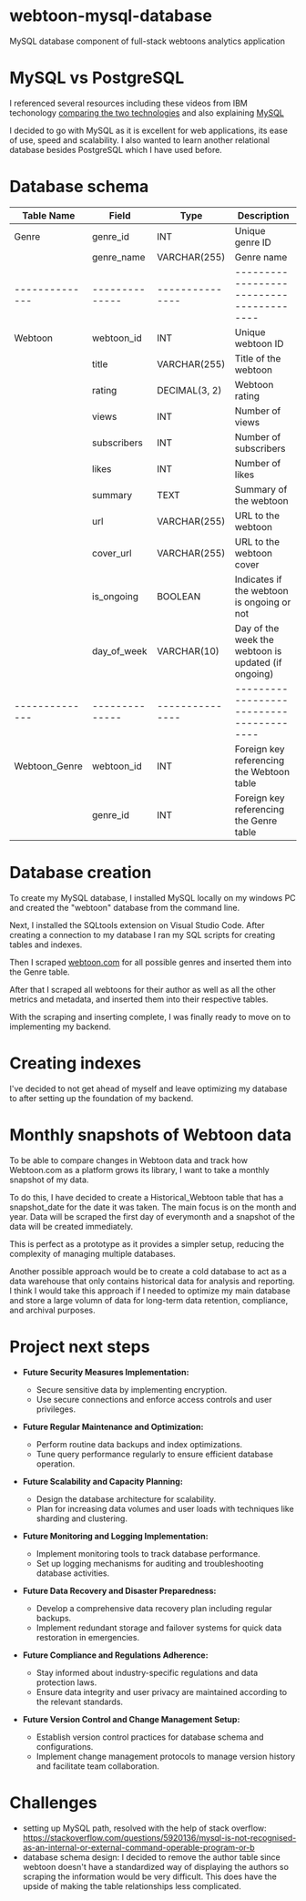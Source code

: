 # webtoon-mysql-database
MySQL database component of full-stack webtoons analytics application

# MySQL vs PostgreSQL
I referenced several resources including these videos from IBM techonology [comparing the two technologies](https://www.youtube.com/watch?v=btjBNKP49Rk) and also explaining [MySQL](https://www.youtube.com/watch?v=UO-yT7Ugnls)

I decided to go with MySQL as it is excellent for web applications, its ease of use, speed and scalability. I also wanted to learn another relational database besides PostgreSQL which I have used before.

# Database schema
| Table Name   | Field        | Type          | Description                            |
|--------------|--------------|---------------|----------------------------------------|
| Genre        | genre_id     | INT           | Unique genre ID                        |
|              | genre_name   | VARCHAR(255)  | Genre name                             |
|--------------|--------------|---------------|----------------------------------------|
| Webtoon      | webtoon_id   | INT           | Unique webtoon ID                      |
|              | title        | VARCHAR(255)  | Title of the webtoon                   |
|              | rating       | DECIMAL(3, 2) | Webtoon rating                         |
|              | views        | INT           | Number of views                        |
|              | subscribers  | INT           | Number of subscribers                  |
|              | likes        | INT           | Number of likes                        |
|              | summary      | TEXT          | Summary of the webtoon                 |
|              | url          | VARCHAR(255)  | URL to the webtoon                     |
|              | cover_url    | VARCHAR(255)  | URL to the webtoon cover               |
|              | is_ongoing   | BOOLEAN       | Indicates if the webtoon is ongoing or not |
|              | day_of_week  | VARCHAR(10)   | Day of the week the webtoon is updated (if ongoing) |
|--------------|--------------|---------------|----------------------------------------|
| Webtoon_Genre| webtoon_id   | INT           | Foreign key referencing the Webtoon table |
|              | genre_id     | INT           | Foreign key referencing the Genre table  |

# Database creation
To create my MySQL database, I installed MySQL locally on my windows PC and created the "webtoon" database from the command line. 

Next, I installed the SQLtools extension on Visual Studio Code. After creating a connection to my database I ran my SQL scripts for creating tables and indexes.

Then I scraped [webtoon.com](https://www.webtoons.com/en/genres) for all possible genres and inserted them into the Genre table.

After that I scraped all webtoons for their author as well as all the other metrics and metadata, and inserted them into their respective tables.

With the scraping and inserting complete, I was finally ready to move on to implementing my backend.

# Creating indexes
I've decided to not get ahead of myself and leave optimizing my database to after setting up the foundation of my backend. 

# Monthly snapshots of Webtoon data
To be able to compare changes in Webtoon data and track how Webtoon.com as a platform grows its library, I want to take a monthly snapshot of my data.

To do this, I have decided to create a Historical_Webtoon table that has a snapshot_date for the date it was taken. The main focus is on the month and year. Data will be scraped the first day of everymonth and a snapshot of the data will be created immediately. 

This is perfect as a prototype as it provides a simpler setup, reducing the complexity of managing multiple databases.

Another possible approach would be to create a cold database to act as a data warehouse that only contains historical data for analysis and reporting. I think I would take this approach if I needed to optimize my main database and store a large volumn of data for long-term data retention, compliance, and archival purposes.

# Project next steps
- **Future Security Measures Implementation:**
  - Secure sensitive data by implementing encryption.
  - Use secure connections and enforce access controls and user privileges.

- **Future Regular Maintenance and Optimization:**
  - Perform routine data backups and index optimizations.
  - Tune query performance regularly to ensure efficient database operation.

- **Future Scalability and Capacity Planning:**
  - Design the database architecture for scalability.
  - Plan for increasing data volumes and user loads with techniques like sharding and clustering.

- **Future Monitoring and Logging Implementation:**
  - Implement monitoring tools to track database performance.
  - Set up logging mechanisms for auditing and troubleshooting database activities.

- **Future Data Recovery and Disaster Preparedness:**
  - Develop a comprehensive data recovery plan including regular backups.
  - Implement redundant storage and failover systems for quick data restoration in emergencies.

- **Future Compliance and Regulations Adherence:**
  - Stay informed about industry-specific regulations and data protection laws.
  - Ensure data integrity and user privacy are maintained according to the relevant standards.

- **Future Version Control and Change Management Setup:**
  - Establish version control practices for database schema and configurations.
  - Implement change management protocols to manage version history and facilitate team collaboration.


# Challenges
- setting up MySQL path, resolved with the help of stack overflow: https://stackoverflow.com/questions/5920136/mysql-is-not-recognised-as-an-internal-or-external-command-operable-program-or-b
- database schema design: I decided to remove the author table since webtoon doesn't have a standardized way of displaying the authors so scraping the information would be very difficult. This does have the upside of making the table relationships less complicated.
